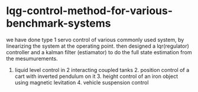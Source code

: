 # lqg-control-method-for-various-benchmark-systems
we have done type 1 servo control of various commonly used system, by linearizing the system at the operating point. then designed a lqr(regulator) controller and a kalman filter (estiamator) to do the full state estimation from the mesumurements.
1. liquid level control in 2 interacting coupled tanks       2. position control of a cart with inverted pendulum on it         3. height control of an  iron object using magnetic levitation      4.    vehicle suspension control 
